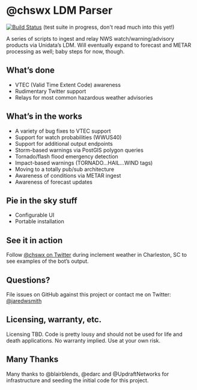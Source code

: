 # @chswx LDM Parser

[![Build Status](https://travis-ci.org/chswx/ldm-ingest.svg?branch=master)](https://travis-ci.org/chswx/ldm-ingest) (test suite in progress, don't read much into this yet!)

A series of scripts to ingest and relay NWS watch/warning/advisory products via Unidata’s LDM. Will eventually expand to forecast and METAR processing as well; baby steps for now, though.

## What’s done

- VTEC (Valid Time Extent Code) awareness
- Rudimentary Twitter support
- Relays for most common hazardous weather advisories

## What’s in the works

- A variety of bug fixes to VTEC support
- Support for watch probabilities (WWUS40)
- Support for additional output endpoints
- Storm-based warnings via PostGIS polygon queries
- Tornado/flash flood emergency detection
- Impact-based warnings (TORNADO…HAIL…WIND tags)
- Moving to a totally pub/sub architecture
- Awareness of conditions via METAR ingest
- Awareness of forecast updates

## Pie in the sky stuff

- Configurable UI
- Portable installation

## See it in action

Follow [@chswx on Twitter](http://twitter.com/chswx) during inclement weather in Charleston, SC to see examples of the bot’s output. 

## Questions?

File issues on GitHub against this project or contact me on Twitter: [@jaredwsmith](http://twitter.com/jaredwsmith)

## Licensing, warranty, etc.

Licensing TBD. Code is pretty lousy and should not be used for life and death applications. No warranty implied. Use at your own risk.

## Many Thanks

Many thanks to @blairblends, @edarc and @UpdraftNetworks for infrastructure and seeding the initial code for this project.
